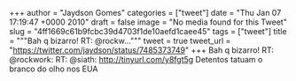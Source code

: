 
+++
author = "Jaydson Gomes"
categories = ["tweet"]
date = "Thu Jan 07 17:19:47 +0000 2010"
draft = false
image = "No media found for this Tweet"
slug = "4ff1669c61b9fcbc39d4703f1de10aefd1caee45"
tags = ["tweet"]
title = """Bah q bizarro! RT: @rockw..."""
tweet = true
tweet_url = "https://twitter.com/jaydson/status/7485373749"
+++
Bah q bizarro! RT: @rockwork: RT: @siath: http://tinyurl.com/y8fgt5g Detentos tatuam o branco do olho nos EUA

